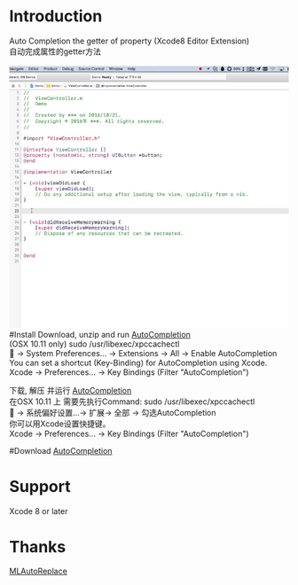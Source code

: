 # Introduction
Auto Completion the getter of property (Xcode8 Editor Extension)
<br/>
自动完成属性的getter方法
<br/>
<br/>
<img  src="demo.gif"  alt="demo.gif" />
#Install
Download, unzip and run <a href ="https://github.com/keepyounger/AutoCompletion/blob/master/AutoCompletion.zip?raw=true"> AutoCompletion </a> <br/>
(OSX 10.11 only) sudo /usr/libexec/xpccachectl<br/>
 -> System Preferences... -> Extensions -> All -> Enable AutoCompletion<br/>
You can set a shortcut (Key-Binding) for AutoCompletion using Xcode.<br/>
Xcode -> Preferences... -> Key Bindings (Filter "AutoCompletion")<br/>

下载, 解压 并运行 <a href ="https://github.com/keepyounger/AutoCompletion/blob/master/AutoCompletion.zip?raw=true"> AutoCompletion </a> <br/>
在OSX 10.11 上 需要先执行Command: sudo /usr/libexec/xpccachectl<br/>
 -> 系统偏好设置...-> 扩展-> 全部 -> 勾选AutoCompletion<br/>
你可以用Xcode设置快捷键。<br/>
Xcode -> Preferences... -> Key Bindings (Filter "AutoCompletion")<br/>

#Download
<a href ="https://github.com/keepyounger/AutoCompletion/blob/master/AutoCompletion.zip?raw=true"> AutoCompletion </a> <br/>

# Support
Xcode 8 or later
# Thanks
<a href ="https://github.com/molon/MLAutoReplace"> MLAutoReplace </a> <br/>
